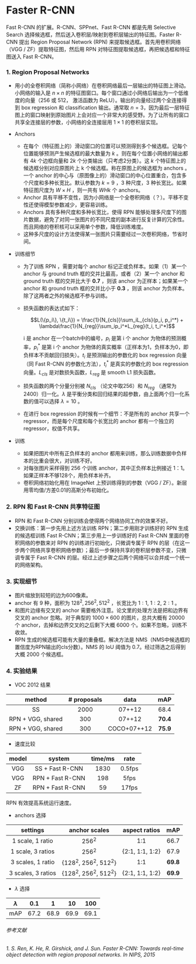 # Faster R-CNN

Fast R-CNN 的扩展。R-CNN、SPPnet、Fast R-CNN 都是先用 Selective Search 选择候选框，然后送入卷积层/映射到卷积层输出的特征图。Faster R-CNN 提出 Region Proposal Network (RPN) 来提取候选框。首先用卷积网络（VGG / ZF）提取特征图，然后用 RPN 对特征图提取候选框，再把候选框和特征图送入 Fast R-CNN。

### 1. Region Proposal Networks  

- 用小的全卷积网络（简称小网络）在卷积网络最后一层输出的特征图上滑动。小网络的输入是 $n \times n$ 的特征图窗口。每个窗口通过小网络后输出为一个低维度的向量（256 或 512， 激活函数为 ReLU）。输出的向量经过两个全连接得到 box regression 和 classification 输出。通常取 $n = 3$，因为最后一层特征图上的窗口映射到原始图片上会对应一个非常大的感受野。为了让所有的窗口共享全连接层的参数，小网络的全连接层用 $1 \times 1$ 的卷积层实现。

- Anchors

  - 在每个（特征图上的）滑动窗口的位置可以预测得到多个候选框。记每个位置能够预测产生候选框的最大数量为 $k$ 。则在每个位置小网络的输出都有 $4k$ 个边框向量和 $2k$ 个分类输出（只考虑2分类）。这 $k$ 个特征图上的候选框分别对应原图片上 k 个候选框。称在原图上的候选框为 anchors 。一个 anchor 的中心与（原图像上的）滑动窗口的中心位置重合，包含多个尺度和多种长宽比。默认参数为 $k = 9$ ，3 种尺度，3 种长宽比。如果特征图尺度为 $W\times H$ ，则一共有 $WHk$ 个 anchors。
  - Anchor 具有平移不变性，因为小网络是一个全卷积网络（？）。平移不变性还使得模型参数减少，更容易训练。
  - Anchors 具有多种尺度和多种长宽比，使得 RPN 能够处理多尺度下的图片数据，避免了对同一张图片的不同尺度的副本进行反复计算的冗余性。而且网络的卷积核可以采用单个参数，降低训练难度。
  - 这种多尺度的设计方法使得某一张图片只需要经过一次卷积网络，节省时间。

- 训练细节

  - 为了训练 RPN ，需要对每个 anchor 标记正或负样本。如果（1）某一个 anchor 与 ground truth 框的交并比最高，或者（2）某一个 anchor 和 ground truth 框的交并比大于 **0.7** ，则该 anchor 为正样本；如果某一个 anchor 和 ground truth 框的交并比小于 **0.3** ，则该 anchor 为负样本。除了这两者之外的候选框不参与训练。

  - 损失函数的表达式如下：

    $$L(\{p_i\}, \{t_i\}) = \frac{1}{N_{cls}}\sum_iL_{cls}(p_i, p_i^*) + \lambda\frac{1}{N_{reg}}\sum_ip_i^*L_{reg}(t_i, t_i^*)$$ 

    i 是 anchor 在一个batch中的编号，$p_i$ 是第 i 个 anchor 为物体的预测概率，$p_i^*$ 是第 i 个 anchor 为物体的真实概率（正样本为1，负样本为0，即负样本不贡献回归损失）。$t_i$ 是预测输出的参数化的 box regression 向量（同 Fast R-CNN 的参数化方法），$t_i^*$ 是真实的参数化的 box regression 向量。$L_{cls}$ 是对数损失函数，$L_{reg}$ 是 smooth L1 损失函数。

  - 损失函数的两个分量分别被 $N_{cls}$ （论文中取256）和 $N_{reg}$ （通常为2400）归一化。$\lambda$ 是平衡分类和回归结果的超参数，由上面两个归一化系数的值可以选择 $\lambda = 10$ 。

  - 在进行 box regression 的时候有一个细节：不是所有的 anchor 共享一个 regressor，而是每个尺度和每个长宽比的 anchor 都有一个独立的 regressor，权值不共享。

- 训练

  - 如果把图片中所有正负样本的 anchor 都用来训练，那么训练数据中负样本的比重会很大，对训练不好。
  - 对每张图片采样得到 256 个训练 anchor，其中正负样本比例接近 1：1。如果正样本不够128个，用负样本补齐。
  - 卷积网络初始化用在 ImageNet 上预训练得到的参数（VGG / ZF）。新层用零均值/方差0.01的高斯分布初始化。

### 2. RPN 和 Fast R-CNN 共享特征图

- RPN 和 Fast R-CNN 分别训练会使得两个网络协同工作的效果不好。
- 交换训练：第一步先用上述方法训练 RPN；第二步用刚才训练好的 RPN 生成的候选框训练 Fast R-CNN；第三步用上一步训练好的 Fast R-CNN 里面的卷积网络的参数来对 RPN 的训练进行初始化，只微调专属于 RPN 的层（在这一步两个网络共享卷积网络参数）；最后一步保持共享的卷积层参数不变，只微调专属于 Fast R-CNN 的层。经过上述步骤之后两个网络可以合并成一个统一的网络架构。


### 3. 实现细节

- 图片缩放到较短的边为600像素。
- anchor 有 9 种，面积为 $128^2, 256^2, 512^2$ ，长宽比为 $1:1,\  1:2,\  2:1$ 。
- 和图片边缘有交叉的 anchor 需要格外注意。论文里的处理方法是把和边界有交叉的 anchor 忽略。对于典型的 $1000 \times 600$ 的图片，总共大概有 20000 个 anchor，去掉和边界交叉的之后剩下大概 6000 个。如果不忽略，训练不收敛。
- RPN 生成的候选框可能有大量的重叠框。解决方法是 NMS（NMS中候选框的置信度为RPN输出的cls分数）。NMS 的 IoU 阈值为 0.7。经过筛选之后得到大概 2000 个候选框。


### 4. 实验结果

- VOC 2012 结果

|      method       | \# proposals |    data     |   mAP    |
| :---------------: | :----------: | :---------: | :------: |
|        SS         |     2000     |   07++12    |   68.4   |
| RPN + VGG, shared |     300      |   07++12    | **70.4** |
| RPN + VGG, shared |     300      | COCO+07++12 | **75.9** |

- 速度比较

| model |      system      | time/ms |  rate  |
| :---: | :--------------: | :-----: | :----: |
|  VGG  | SS + Fast R-CNN  |  1830   | 0.5fps |
|  VGG  | RPN + Fast R-CNN |   198   |  5fps  |
|  ZF   | RPN + Fast R-CNN |   59    | 17fps  |

RPN 有效提高系统运行速度。

- anchors 选择

|      settings      |        anchor scales        |  aspect ratios  |   mAP    |
| :----------------: | :-------------------------: | :-------------: | :------: |
|  1 scale, 1 ratio  |           256$^2$           |       1:1       |   66.7   |
| 1 scale, 3 ratios  |           256$^2$           | {2:1, 1:1, 1:2} |   67.9   |
| 3 scales, 1 ratio  | {128$^2$, 256$^2$, 512$^2$} |       1:1       | **69.8** |
| 3 scales, 3 ratios | {128$^2$, 256$^2$, 512$^2$} | {2:1, 1:1, 1:2} | **69.9** |

- $\lambda$ 选择

| $\lambda$ | 0.1  |  1   |  10  | 100  |
| :-------: | :--: | :--: | :--: | :--: |
|    mAP    | 67.2 | 68.9 | 69.9 | 69.1 |



###### 参考文献 

###### 1. S. Ren, K. He, R. Girshick, and J. Sun. Faster R-CNN: Towards real-time object detection with region proposal networks. In NIPS, 2015